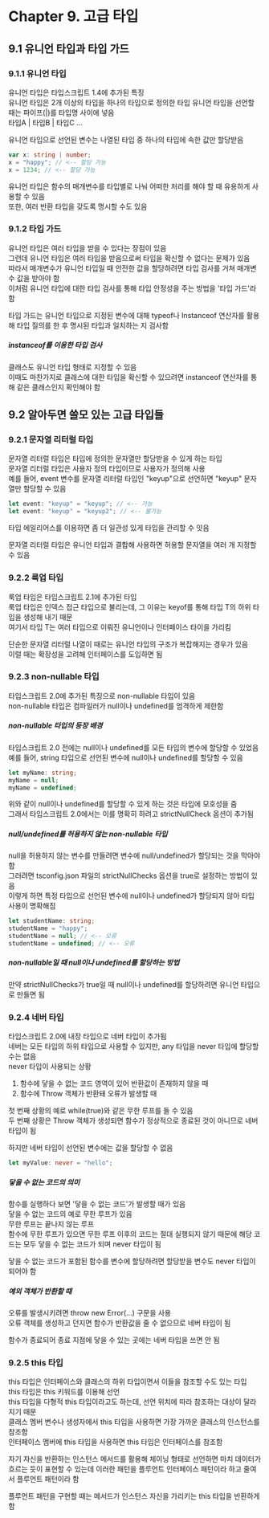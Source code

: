# Chapter 9. 고급 타입

## 9.1 유니언 타입과 타입 가드

### 9.1.1 유니언 타입

유니언 타입은 타입스크립트 1.4에 추가된 특징  
유니언 타입은 2개 이상의 타입을 하나의 타입으로 정의한 타입
유니언 타입을 선언할 때는 파이프(|)를 타입명 사이에 넣음  
타입A | 타입B | 타입C ...

유니언 타입으로 선언된 변수는 나열된 타입 중 하나의 타입에 속한 값만 할당받음

```typescript
var x: string | number;
x = "happy"; // <-- 할당 가능
x = 1234; // <-- 할당 가능
```

유니언 타입은 함수의 매개변수를 타입별로 나눠 어떠한 처리를 해야 할 때 유용하게 사용할 수 있음  
또한, 여러 반환 타입을 갖도록 명시할 수도 있음

### 9.1.2 타입 가드

유니언 타입은 여러 타입을 받을 수 있다는 장점이 있음  
그런데 유니언 타입은 여러 타입을 받음으로써 타입을 확신할 수 없다는 문제가 있음  
따라서 매개변수가 유니언 타입일 때 안전한 값을 할당하려면 타입 검사를 거쳐 매개변수 값을 받아야 함  
이처럼 유니언 타입에 대한 타입 검사를 통해 타입 안정성을 주는 방법을 '타입 가드'라 함

타입 가드는 유니언 타입으로 지정된 변수에 대해 typeof나 Instanceof 연산자를 활용해 타입 질의를 한 후 명시된 타입과 일치하는 지 검사함

##### instanceof를 이용한 타입 검사

클래스도 유니언 타입 형태로 지정할 수 있음  
이때도 마찬가지로 클래스에 대한 타입을 확신할 수 있으려면 instanceof 연산자를 통해 같은 클래스인지 확인해야 함

## 9.2 알아두면 쓸모 있는 고급 타입들

### 9.2.1 문자열 리터럴 타입

문자열 리터럴 타입은 타입에 정의한 문자열만 할당받을 수 있게 하는 타입  
문자열 리터럴 타입은 사용자 정의 타입이므로 사용자가 정의해 사용  
예를 들어, event 변수를 문자열 리터럴 타입인 "keyup"으로 선언하면 "keyup" 문자열만 할당할 수 있음

```typescript
let event: "keyup" = "keyup"; // <-- 가능
let event: "keyup" = "keyup2"; // <-- 불가능
```

타입 에일리어스를 이용하면 좀 더 일관성 있게 타입을 관리할 수 잇음

문자열 리터럴 타입은 유니언 타입과 결합해 사용하면 허용할 문자열을 여러 개 지정할 수 있음

### 9.2.2 룩업 타입

룩업 타입은 타입스크립트 2.1에 추가된 타입  
룩업 타입은 인덱스 접근 타입으로 불리는데, 그 이유는 keyof를 통해 타입 T의 하위 타입을 생성해 내기 때문  
여기서 타입 T는 여러 타입으로 이뤄진 유니언이나 인터페이스 타이을 가리킴

단순한 문자열 리터럴 나열이 때로는 유니언 타입의 구조가 복잡해지는 경우가 있음  
이럴 때는 확장성을 고려해 인터페이스를 도입하면 됨

### 9.2.3 non-nullable 타입

타입스크립트 2.0에 추가된 특징으로 non-nullable 타입이 있음  
non-nullable 타입은 컴파일러가 null이나 undefined를 엄격하게 제한함

##### non-nullable 타입의 등장 배경

타입스크립트 2.0 전에는 null이나 undefined를 모든 타입의 변수에 할당할 수 있었음  
예를 들어, string 타입으로 선언된 변수에 null이나 undefined를 할당할 수 있음

```typescript
let myName: string;
myName = null;
myName = undefined;
```

위와 같이 null이나 undefined를 할당할 수 있게 하는 것은 타입에 모호성을 줌  
그래서 타입스크립트 2.0에서는 이를 명확히 하려고 strictNullCheck 옵션이 추가됨

##### null/undefined를 허용하지 않는 non-nullable 타입

null을 허용하지 않는 변수를 만들려면 변수에 null/undefined가 할당되는 것을 막아야 함  
그러려면 tsconfig.json 파일의 strictNullChecks 옵션을 true로 설정하는 방법이 있음  
이렇게 하면 특정 타입으로 선언된 변수에 null이나 undefined가 할당되지 않아 타입 사용이 명확해짐

```typescript
let studentName: string;
studentName = "happy";
studentName = null; // <-- 오류
studentName = undefined; // <-- 오류
```

##### non-nullable일 때 null이나 undefined를 할당하는 방법

만약 strictNullChecks가 true일 때 null이나 undefined를 할당하려면 유니언 타입으로 만들면 됨

### 9.2.4 네버 타입

타입스크립트 2.0에 내장 타입으로 네버 타입이 추가됨  
네버는 모든 타입의 하위 타입으로 사용할 수 있지만, any 타입을 never 타입에 할당할 수는 없음  
never 타입이 사용되는 상황

1. 함수에 닿을 수 없는 코드 영역이 있어 반환값이 존재하지 않을 때
2. 함수에 Throw 객체가 반환돼 오류가 발생할 때

첫 번째 상황의 예로 while(true)와 같은 무한 루프를 들 수 있음  
두 번째 상황은 Throw 객체가 생성되면 함수가 정상적으로 종료된 것이 아니므로 네버 타입이 됨

하지만 네버 타입이 선언된 변수에는 값을 할당할 수 없음

```typescript
let myValue: never = "hello";
```

##### 닿을 수 없는 코드의 의미

함수를 실행하다 보면 '닿을 수 없는 코드'가 발생할 때가 있음  
닿을 수 없는 코드의 예로 무한 루프가 있음  
무한 루프는 끝나지 않는 루프  
함수에 무한 루프가 있으면 무한 루프 이후의 코드는 절대 실행되지 않기 때문에 해당 코드는 모두 닿을 수 없는 코드가 되며 never 타입이 됨

닿을 수 없는 코드가 포함된 함수를 변수에 할당하려면 할당받을 변수도 never 타입이 되어야 함

##### 예외 객체가 반환할 때

오류를 발생시키려면 throw new Error(...) 구문을 사용  
오류 객체를 생성하고 던지면 함수가 반환값을 줄 수 없으므로 네버 타입이 됨

함수가 종료되어 종료 지점에 닿을 수 있는 곳에는 네버 타입을 쓰면 안 됨

### 9.2.5 this 타입

this 타입은 인터페이스와 클래스의 하위 타입이면서 이들을 참조할 수도 있는 타입  
this 타입은 this 키워드를 이용해 선언  
this 타입을 다형적 this 타입이라고도 하는데, 선언 위치에 따라 참조하는 대상이 달라지기 때문  
클래스 멤버 변수나 생성자에서 this 타입을 사용하면 가장 가까운 클래스의 인스턴스를 참조함  
인터페이스 멤버에 this 타입을 사용하면 this 타입은 인터페이스를 참조함

자기 자신을 반환하는 인스턴스 메서드를 활용해 체이닝 형태로 선언하면 마치 데이터가 흐르는 듯이 표현할 수 있는데 이러한 패턴을 플루언트 인터페이스 패턴이라 하고 줄여서 플루언트 패턴이라 함

플루언트 패턴을 구현할 때는 메서드가 인스턴스 자신을 가리키는 this 타입을 반환하게 함
